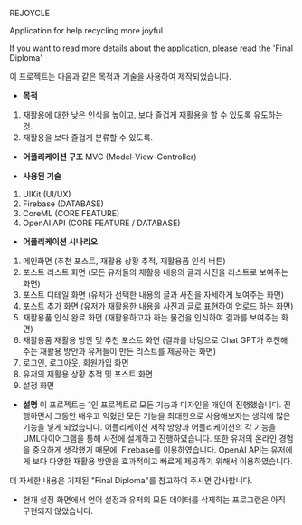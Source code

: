 REJOYCLE

Application for help recycling more joyful

If you want to read more details about the application, please read the 'Final Diploma'

이 프로젝트는 다음과 같은 목적과 기술을 사용하여 제작되었습니다.

- **목적**
1. 재활용에 대한 낮은 인식을 높이고, 보다 즐겁게 재활용을 할 수 있도록 유도하는 것.
2. 재활용을 보다 즐겁게 분류할 수 있도록.

- **어플리케이션 구조**
MVC (Model-View-Controller)

- **사용된 기술**
1. UIKit (UI/UX)
2. Firebase (DATABASE)
3. CoreML (CORE FEATURE)
4. OpenAI API (CORE FEATURE / DATABASE)

- **어플리케이션 시나리오** <br/>
1. 메인화면 (추천 포스트, 재활용 상황 추적, 재활용품 인식 버튼)
2. 포스트 리스트 화면 (모든 유저들의 재활용 내용의 글과 사진을 리스트로 보여주는 화면)
3. 포스트 디테일 화면 (유저가 선택한 내용의 글과 사진을 자세하게 보여주는 화면)
4. 포스트 추가 화면 (유저가 재활용한 내용을 사진과 글로 표현하여 업로드 하는 화면)
5. 재활용품 인식 완료 화면 (재활용하고자 하는 물건을 인식하여 결과를 보여주는 화면)
6. 재활용품 재활용 방안 및 추천 포스트 화면 (결과를 바탕으로 Chat GPT가 추천해주는 재활용 방안과 유저들이 만든 리스트를 제공하는 화면)
7. 로그인, 로그아웃, 회원가입 화면
8. 유저의 재활용 상황 추적 및 포스트 화면
9. 설정 화면

- **설명**
이 프로젝트는 1인 프로젝트로 모든 기능과 디자인을 개인이 진행했습니다.
진행하면서 그동안 배우고 익혔던 모든 기능을 최대한으로 사용해보자는 생각에 많은 기능을 넣게 되었습니다.
어플리케이션 제작 방향과 어플리케이션의 각 기능을 UML다이어그램을 통해 사전에 설계하고 진행하였습니다.
또한 유저의 온라인 경험을 중요하게 생각했기 때문에, Firebase를 이용하였습니다.
OpenAI API는 유저에게 보다 다양한 재활용 방안을 효과적이고 빠르게 제공하기 위해서 이용하였습니다.

더 자세한 내용은 기재된 "Final Diploma"를 참고하여 주시면 감사합니다.

* 현재 설정 화면에서 언어 설정과 유저의 모든 데이터를 삭제하는 프로그램은 아직 구현되지 않았습니다.
